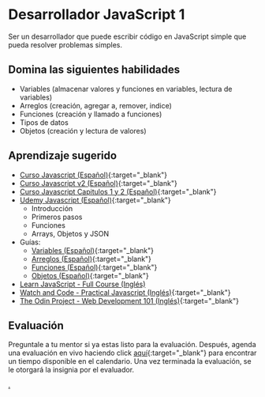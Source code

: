 # Desarrollador JavaScript 1

Ser un desarrollador que puede escribir código en JavaScript simple que pueda resolver problemas simples.

## Domina las siguientes habilidades

* Variables (almacenar valores y funciones en variables, lectura de variables)
* Arreglos (creación, agregar a, remover, indice)
* Funciones (creación y llamado a funciones)
* Tipos de datos
* Objetos (creación y lectura de valores)

## Aprendizaje sugerido

* [Curso Javascript (Español)](https://youtube.com/playlist?list=PLKT_uPiD2acBKCj38oTrVtr2Wlzq-9MkF){:target="_blank"}
* [Curso Javascript v2 (Español)](https://www.youtube.com/playlist?list=PLKT_uPiD2acCRqGk_pxxhu4Qh46YNFDjL){:target="_blank"}
* [Curso Javascript Capitulos 1 y 2 (Español)](https://youtu.be/z95mZVUcJ-E){:target="_blank"}
* [Udemy Javascript (Español)](https://www.udemy.com/course/javascript-curso-gratis-2020/){:target="_blank"}
  * Introducción
  * Primeros pasos
  * Funciones
  * Arrays, Objetos y JSON
* Guías:
  * [Variables (Español)](https://developer.mozilla.org/es/docs/Web/JavaScript/Guide/Grammar_and_types#declaraciones){:target="_blank"}
  * [Arreglos (Español)](https://developer.mozilla.org/es/docs/Web/JavaScript/Reference/Global_Objects/Array){:target="_blank"}
  * [Funciones (Español)](https://developer.mozilla.org/es/docs/Web/JavaScript/Guide/Functions){:target="_blank"}
  * [Objetos (Español)](https://developer.mozilla.org/es/docs/Web/JavaScript/Guide/Working_with_Objects){:target="_blank"}
* [Learn JavaScript - Full Course (Inglés)](https://youtu.be/PkZNo7MFNFg)
* [Watch and Code - Practical Javascript (Inglés)](https://watchandcode.com/){:target="_blank"}
* [The Odin Project - Web Development 101 (Inglés)](https://www.theodinproject.com/){:target="_blank"}

## Evaluación

Preguntale a tu mentor si ya estas listo para la evaluación. Después, agenda una evaluación en vivo haciendo click [aquí](https://webdev.codex.academy/mastery-eval-1-60min?badge=BZ4TfqPOQBqUsCy4FLVNQw){:target="_blank"} para encontrar un tiempo disponible en el calendario. Una vez terminada la evaluación, se le otorgará la insignia por el evaluador.

[.](level-1)